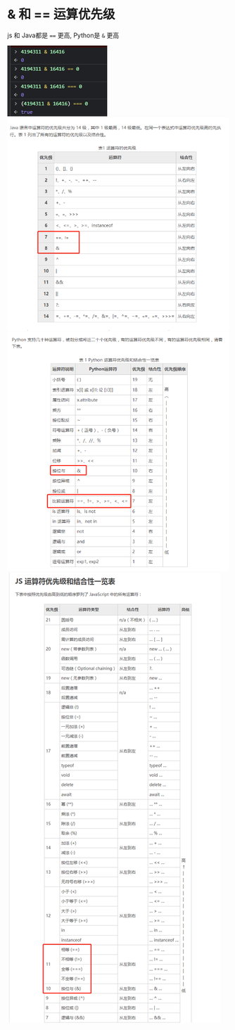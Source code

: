 # & 和 == 运算优先级

js 和 Java都是 `==` 更高, Python是 `&` 更高

![21](../../Image/javascript/21.png)
![21](../../Image/javascript/22.png)
![21](../../Image/javascript/23.png)
![21](../../Image/javascript/24.png)


